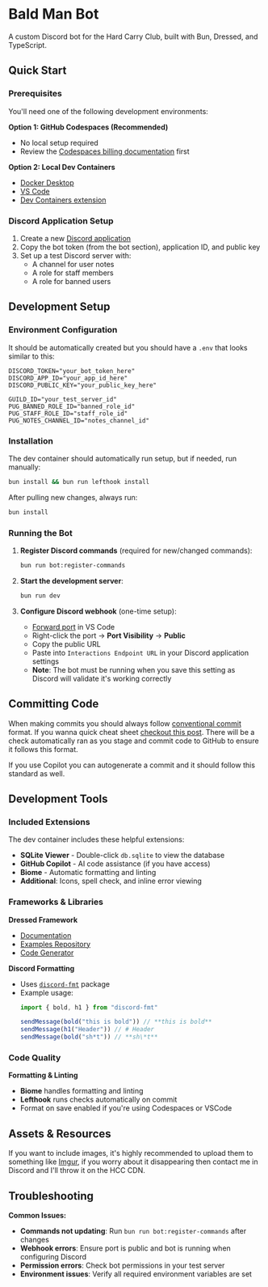 # Bald Man Bot

A custom Discord bot for the Hard Carry Club, built with Bun, Dressed, and TypeScript.

## Quick Start

### Prerequisites

You'll need one of the following development environments:

**Option 1: GitHub Codespaces (Recommended)**
- No local setup required
- Review the [Codespaces billing documentation](https://docs.github.com/en/billing/managing-billing-for-your-products/about-billing-for-github-codespaces) first

**Option 2: Local Dev Containers**
- [Docker Desktop](https://www.docker.com/products/docker-desktop/)
- [VS Code](https://code.visualstudio.com/)
- [Dev Containers extension](https://marketplace.visualstudio.com/items?itemName=ms-vscode-remote.remote-containers)

### Discord Application Setup

1. Create a new [Discord application](https://discord.com/developers/applications)
2. Copy the bot token (from the bot section), application ID, and public key
3. Set up a test Discord server with:
   - A channel for user notes
   - A role for staff members
   - A role for banned users

## Development Setup

### Environment Configuration

It should be automatically created but you should have a `.env` that looks similar to this:

```env
DISCORD_TOKEN="your_bot_token_here"
DISCORD_APP_ID="your_app_id_here"
DISCORD_PUBLIC_KEY="your_public_key_here"

GUILD_ID="your_test_server_id"
PUG_BANNED_ROLE_ID="banned_role_id"
PUG_STAFF_ROLE_ID="staff_role_id"
PUG_NOTES_CHANNEL_ID="notes_channel_id"
```

### Installation

The dev container should automatically run setup, but if needed, run manually:

```sh
bun install && bun run lefthook install
```

After pulling new changes, always run:
```sh
bun install
```

### Running the Bot

1. **Register Discord commands** (required for new/changed commands):
   ```sh
   bun run bot:register-commands
   ```

2. **Start the development server**:
   ```sh
   bun run dev
   ```

3. **Configure Discord webhook** (one-time setup):
   - [Forward port](https://code.visualstudio.com/docs/debugtest/port-forwarding) in VS Code
   - Right-click the port → **Port Visibility** → **Public**
   - Copy the public URL
   - Paste into `Interactions Endpoint URL` in your Discord application settings
   - **Note**: The bot must be running when you save this setting as Discord will validate it's working correctly


## Committing Code

When making commits you should always follow [conventional commit](https://www.conventionalcommits.org/en/v1.0.0/#summary) format. If you wanna quick cheat sheet [checkout this post](https://gist.github.com/Zekfad/f51cb06ac76e2457f11c80ed705c95a3). There will be a check automatically ran as you stage and commit code to GitHub to ensure it follows this format.

If you use Copilot you can autogenerate a commit and it should follow this standard as well.

## Development Tools

### Included Extensions

The dev container includes these helpful extensions:
- **SQLite Viewer** - Double-click `db.sqlite` to view the database
- **GitHub Copilot** - AI code assistance (if you have access)
- **Biome** - Automatic formatting and linting
- **Additional**: Icons, spell check, and inline error viewing

### Frameworks & Libraries

**Dressed Framework**
- [Documentation](https://dressed.vercel.app/docs)
- [Examples Repository](https://github.com/Inbestigator/dressed-examples/)
- [Code Generator](https://discord.builders/dressed-typescript-code-generator)

**Discord Formatting**
- Uses [`discord-fmt`](https://www.npmjs.com/package/discord-fmt) package
- Example usage:
  ```typescript
  import { bold, h1 } from "discord-fmt"
  
  sendMessage(bold("this is bold")) // **this is bold**
  sendMessage(h1("Header")) // # Header
  sendMessage(bold("sh*t")) // **sh\*t**
  ```

### Code Quality

**Formatting & Linting**
- **Biome** handles formatting and linting
- **Lefthook** runs checks automatically on commit
- Format on save enabled if you're using Codespaces or VSCode

## Assets & Resources

If you want to include images, it's highly recommended to upload them to something like [Imgur](https://imgur.com), if you worry about it disappearing then contact me in Discord and I'll throw it on the HCC CDN.

## Troubleshooting

**Common Issues:**
- **Commands not updating**: Run `bun run bot:register-commands` after changes
- **Webhook errors**: Ensure port is public and bot is running when configuring Discord
- **Permission errors**: Check bot permissions in your test server
- **Environment issues**: Verify all required environment variables are set